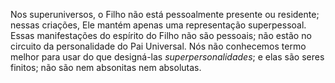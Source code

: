 Nos superuniversos, o Filho não está pessoalmente presente ou residente; nessas criações, Ele mantém apenas uma representação superpessoal. Essas manifestações do espírito do Filho não são pessoais; não estão no circuito da personalidade do Pai Universal. Nós não conhecemos termo melhor para usar do que designá-las *superpersonalidades*; e elas são seres finitos; não são nem absonitas nem absolutas.
